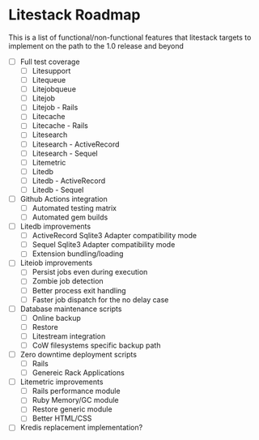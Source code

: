 # Litestack Roadmap

This is a list of functional/non-functional features that litestack targets to implement on the path to the 1.0 release and beyond

- [ ] Full test coverage
  - [ ] Litesupport
  - [ ] Litequeue
  - [ ] Litejobqueue
  - [ ] Litejob
  - [ ] Litejob - Rails
  - [ ] Litecache
  - [ ] Litecache - Rails
  - [ ] Litesearch
  - [ ] Litesearch - ActiveRecord
  - [ ] Litesearch - Sequel
  - [ ] Litemetric
  - [ ] Litedb
  - [ ] Litedb - ActiveRecord
  - [ ] Litedb - Sequel
- [ ] Github Actions integration
  - [ ] Automated testing matrix
  - [ ] Automated gem builds
- [ ] Litedb improvements
  - [ ] ActiveRecord Sqlite3 Adapter compatibility mode    
  - [ ] Sequel Sqlite3 Adapter compatibility mode
  - [ ] Extension bundling/loading    
- [ ] Liteiob improvements
  - [ ] Persist jobs even during execution
  - [ ] Zombie job detection
  - [ ] Better process exit handling 
  - [ ] Faster job dispatch for the no delay case
- [ ] Database maintenance scripts
  - [ ] Online backup
  - [ ] Restore
  - [ ] Litestream integration
  - [ ] CoW filesystems specific backup path
- [ ] Zero downtime deployment scripts
  - [ ] Rails
  - [ ] Genereic Rack Applications
- [ ] Litemetric improvements
  - [ ] Rails performance module
  - [ ] Ruby Memory/GC module
  - [ ] Restore generic module
  - [ ] Better HTML/CSS
- [ ] Kredis replacement implementation?    
